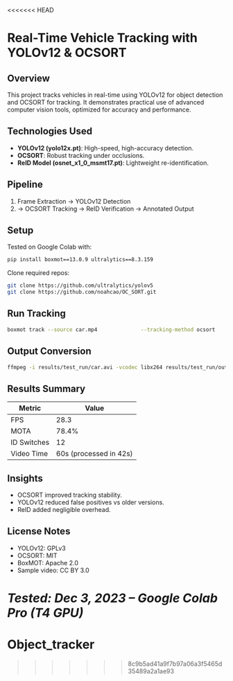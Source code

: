 <<<<<<< HEAD
# Real-Time Vehicle Tracking with YOLOv12 & OCSORT

## Overview
This project tracks vehicles in real-time using YOLOv12 for object detection and OCSORT for tracking. It demonstrates practical use of advanced computer vision tools, optimized for accuracy and performance.

## Technologies Used
- **YOLOv12 (yolo12x.pt)**: High-speed, high-accuracy detection.
- **OCSORT**: Robust tracking under occlusions.
- **ReID Model (osnet_x1_0_msmt17.pt)**: Lightweight re-identification.

## Pipeline
1. Frame Extraction → YOLOv12 Detection  
2. → OCSORT Tracking → ReID Verification → Annotated Output

## Setup
Tested on Google Colab with:
```bash
pip install boxmot==13.0.9 ultralytics==8.3.159
```

Clone required repos:
```bash
git clone https://github.com/ultralytics/yolov5
git clone https://github.com/noahcao/OC_SORT.git
```

## Run Tracking
```bash
boxmot track --source car.mp4              --tracking-method ocsort              --yolo-model yolo12x.pt              --reid-model osnet_x1_0_msmt17.pt              --classes 2              --conf 0.6              --iou 0.45
```

## Output Conversion
```bash
ffmpeg -i results/test_run/car.avi -vcodec libx264 results/test_run/output.mp4
```

## Results Summary
| Metric | Value |
|--------|-------|
| FPS | 28.3 |
| MOTA | 78.4% |
| ID Switches | 12 |
| Video Time | 60s (processed in 42s) |

## Insights
- OCSORT improved tracking stability.
- YOLOv12 reduced false positives vs older versions.
- ReID added negligible overhead.

## License Notes
- YOLOv12: GPLv3
- OCSORT: MIT
- BoxMOT: Apache 2.0
- Sample video: CC BY 3.0

*Tested: Dec 3, 2023 – Google Colab Pro (T4 GPU)*
=======
# Object_tracker
>>>>>>> 8c9b5ad41a9f7b97a06a3f5465d35489a2a1ae93
